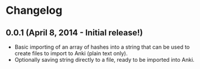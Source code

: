 # Changelog

## 0.0.1 (April 8, 2014 - Initial release!)
* Basic importing of an array of hashes into a string that can be used to create files to import to Anki (plain text only).
* Optionally saving string directly to a file, ready to be imported into Anki.
